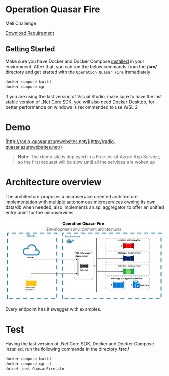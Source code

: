 # Operation Quasar Fire
Meli Challenge

[Download Requirement](https://github.com/fpanaccia/quasar-fire/raw/main/.resources/Operacion%20Fuego%20de%20Quasar%20v1.1.pdf) 


## Getting Started
Make sure you have Docker and Docker Compose [installed](https://docs.docker.com/get-docker/) in your environment. After that, you can run the below commands from the **/src/** directory and get started with the `Operation Quasar Fire` immediately

```
docker-compose build
docker-compose up
```

If you are using the last version of Visual Studio, make sure to have the last stable version of [.Net Core SDK](https://dotnet.microsoft.com/download/dotnet/5.0), you will also need [Docker Desktop](https://docs.docker.com/desktop/), for better performance on windows is recommended to use WSL 2

# Demo

[http://radio-quasar.azurewebsites.net/](http://radio-quasar.azurewebsites.net/)

> **Note:** The demo site is deployed in a Free tier of Azure App Service, so the first request will be slow until all the services are woken up

# Architecture overview

The architecture proposes a microservice oriented architecture implementation with multiple autonomous microservices owning its own data/db when needed, also implements an api aggregator to offer an unified entry point for the microservices.
  
![](.resources/Architecture.png)

Every endpoint has it swagger with examples.

# Test

Having the last version of .Net Core SDK, Docker and Docker Compose installed, run the following commands in the directory **/src/**

```
docker-compose build
docker-compose up -d
dotnet test QuasarFire.sln
```
